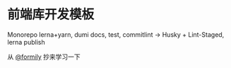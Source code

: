 # 前端库开发模板

Monorepo lerna+yarn, dumi docs, test, commitlint -> Husky + Lint-Staged, lerna publish

从 [@formily](https://github.com/alibaba/formily) 抄来学习一下
